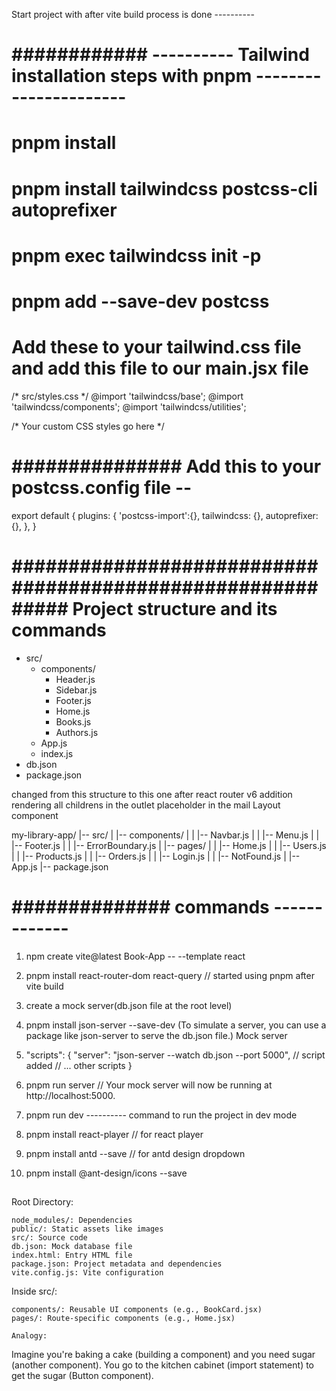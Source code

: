 Start project with after vite build process is done ---------- 

# ############  ----------  Tailwind installation steps with pnpm ----------------------


# pnpm install
# pnpm install tailwindcss postcss-cli autoprefixer
# pnpm exec tailwindcss init -p
# pnpm add --save-dev postcss




 # Add these to your tailwind.css file and add this file to our main.jsx file 
  /* src/styles.css */
   @import 'tailwindcss/base';
   @import 'tailwindcss/components';
   @import 'tailwindcss/utilities';

   /* Your custom CSS styles go here */


# ############### Add this to your postcss.config file --  

export default {
  plugins: {
    'postcss-import':{},
    tailwindcss: {},
    autoprefixer: {},
  },
}













# ########################################################### Project structure and its commands ##############

- src/
  - components/
    - Header.js
    - Sidebar.js
    - Footer.js
    - Home.js
    - Books.js
    - Authors.js
  - App.js
  - index.js
- db.json
- package.json

changed from this structure to this one after react router v6 addition
rendering all childrens in the outlet placeholder in the mail Layout component

my-library-app/
|-- src/
|   |-- components/
|   |   |-- Navbar.js
|   |   |-- Menu.js
|   |   |-- Footer.js
|   |   |-- ErrorBoundary.js
|   |-- pages/
|   |   |-- Home.js
|   |   |-- Users.js
|   |   |-- Products.js
|   |   |-- Orders.js
|   |   |-- Login.js
|   |   |-- NotFound.js
|   |-- App.js
|-- package.json


# ############## commands -------------

1. npm create vite@latest Book-App -- --template react

2. pnpm install react-router-dom react-query   // started using pnpm after vite build
3. create a mock server(db.json file at the root level)
4. pnpm install json-server --save-dev (To simulate a server, you can use a package like json-server to serve the db.json file.) Mock server
5. "scripts": {
  "server": "json-server --watch db.json --port 5000",      // script added
  // ... other scripts
}
6. pnpm run server // Your mock server will now be running at http://localhost:5000.

7. pnpm run dev     ---------- command to run the project in dev mode
8. pnpm install react-player // for react player
9. pnpm install antd --save // for antd design dropdown
10. pnpm install @ant-design/icons --save





##  
Root Directory:

    node_modules/: Dependencies
    public/: Static assets like images
    src/: Source code
    db.json: Mock database file
    index.html: Entry HTML file
    package.json: Project metadata and dependencies
    vite.config.js: Vite configuration

Inside src/:

    components/: Reusable UI components (e.g., BookCard.jsx)
    pages/: Route-specific components (e.g., Home.jsx)

    Analogy:

Imagine you're baking a cake (building a component) and you need sugar (another component). You go to the kitchen cabinet (import statement) to get the sugar (Button component).


